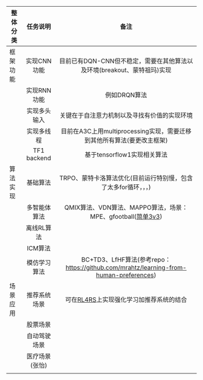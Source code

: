 | 整体分类 |    任务说明    |                             备注                             |
| -------- | :------------: | :----------------------------------------------------------: |
| 框架功能 |  实现CNN功能   | 目前已有DQN-CNN但不稳定，需要在其他算法以及环境(breakout、蒙特祖玛)实现 |
|          |  实现RNN功能   |                         例如DRQN算法                         |
|          |  实现多头输入  |         关键在于自注意力机制以及寻找有价值的实现环境         |
|          |   实现多线程   | 目前在A3C上用multiprocessing实现，需要迁移到其他所有算法(要更改主框架) |
|          |  TF1 backend   |                 基于tensorflow1实现相关算法                  |
| 算法实现 |    基础算法    | TRPO、蒙特卡洛算法优化(目前运行特别慢，包含了太多for循环，，，) |
|          |  多智能体算法  | QMIX算法、VDN算法、MAPPO算法，场景：MPE、gfootball([简单3v3](https://github.com/johnjim0816/gfootball)) |
|          |   离线RL算法   |                                                              |
|          |    ICM算法     |                                                              |
|          |  模仿学习算法  | BC+TD3、LfHF算法(参考repo：https://github.com/mrahtz/learning-from-human-preferences) |
| 场景应用 |  推荐系统场景  | 可在[RL4RS](https://github.com/fuxiAIlab/RL4RS)上实现强化学习加推荐系统的结合 |
|          |    股票场景    |                                                              |
|          |  自动驾驶场景  |                                                              |
|          | 医疗场景(张怡) |                                                              |
|          |                |                                                              |



